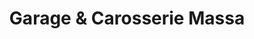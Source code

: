 ---
title: "Garage & Carosserie Massa"
url: /bitsch/garage-und-carosserie-massa/
shop: Autowerkstatt
---